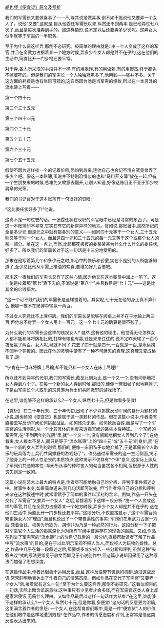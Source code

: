 [胡也频《便宜货》原文及赏析](https://www.vrrw.net/wx/15044.html)

我们的军需长又要做喜事了——不,与其说是做喜事,倒不如干脆说他又要弄一个女人了。说他“又要”,这就是,自从他委任军需长以来,纵然还不到两年,是已经弄过七八次了,而且是每次准弄到手的。照这样情形,说不定以后还要弄多少次呢。这弄女人似乎就等于军需的一半职务。

至于为什么要这样弄,那倒不必研究。极简单的理由就是: 由一个人变成了这样的军官,并且在全武力占据着某一个地方时候,弄多少个女人却是并不在乎的,这在他们的生活中,简直比开一门步枪还要平常。

对于弄,各人所采取的手段并不一样,有的用欺诈,有的用诬赖,有的用野蛮,终于都免不掉威吓的。但是我们的军需长一个人独独冠冕多了,他用钱——钱并不多。关于这方面的耗费是也有账目可观的,这自然因为他是当军需的缘故,所以在一本另外的流水簿上写着——

第一个四十元

第二个三十五元

第三个四十四元

第四个二十元

第五个五十元

第六个三十元

第七个五十五元

假使不因为这样挨一个的记着价目,恐怕到后来,连他自己也会记不清白究竟曾弄了多少个吧。像这一本账簿,虽说并不特别珍惜似的也和“马料开支簿”放在一起,但有一个生朋友来的时候,总难免又故意去翻开,让别人知道,好像这账目正不亚于那少校肩章的光荣。

我们的书记官对于这本账簿有一句很好的赞叹:

“这比委任状好多了!”他说。

这真不是一句过誉的话。一张委任状在现职的军官眼中已经是寻常的东西了。可是这一本账簿却不寻常,它实在有它的新鲜异样的地方。譬如说,那账目中,虽然所记的全是多少元,但是元之中就有那各别的意义——如同四十元等于一个女人,三十五元则又等于别一个女人。而且这四十元和三十五元的每一元又等于这个或那个女人的某一部分。单在这一点上,当然,比起那死板板的委某某某为什么什么什么的委任状,好多了。所以我们的军需长对于这一句话是十三分地受用的。

那末在他写着第几个和多少元之时,那心中的快乐和骄傲,实在不是别的人所能够知道了,至少总比他从军需上揩油的欢喜,要增加好几百倍吧。

那末这一夜我们的军需长又有了这种心情,因为他又在这本账簿中加上一笔了。这一笔是挨着那“第七”添下去的,不消说是“第八个”,并且数目是“七十元”——这是比其余的价钱都大。

“这一个可不贱!”我们的军需长是这样觉着的。其实呢,七十元在他的身上真不算什么,他哪一夜不在赌博中输赢一两百。

不过女人究竟比不上麻将牌。我们的军需长是能够在牌桌上并不在乎地输上两三百,但他总不肯弄一个女人用上一百元。这一个七十元的确算是很不贱了。

为什么我们的军需长会这样的贱视女人? 自然,这有他的理由。他觉得无论怎样女人都不能和麻将牌相比的,打牌有输也有赢,钱是来来往往的,说不定昨天输了一百今夜反赢了两百。女人呢,可就不同了,花去了四十就是四十,一百就是一百,是永远捞不回半个铜板的。因此在他的灵魂中便有了一种不可磨灭的真理,这真理又变成格言了,是:

“宁肯在一付麻将牌上尽输,却不能只和一个女人在床上尽睡!”

所以还不到两年的光阴,我们的军需长,截至此刻为止,是一个又一个,没有间断地把女人弄到八个了。在每一个新的女人弄到时候,那旧的,便像一床旧毡子似地弃掉了,于是由军需长个人取乐的玩具落为兵士们共同撒野的游戏场了。

在这里,谁能够不这样的承认么?一个女人,纵然七十元,但是你看多便宜!



【赏析】 在二十年代末、三十年代初,出现了不少以揭露反动军阀的暴行为题材的小说,胡也频的《便宜货》也是属于这一类题材的作品。但在这篇小说中,作者没有直接去写反动军阀如何挑起战乱、如何残杀无辜、如何抢劫百姓,而是写了一个军需官的生活侧影,从一个比较具体的角度来透视军阀的某些本性特征。一个军阀的军需官,在“不到两年的光阴”里,就“一个又一个,没有间断地把女人弄到八个了”,在他看来,女人根本不是人,而只是等于“流水账簿”上的“四十元”或“五十元”的身价,而“在每一个新的女人弄到的时候,那旧的,便像一床旧毡子似地弃掉了,于是军需长个人取乐的玩具落为士兵们共同撒野的游戏场了”。作品通过军需长的这一生活侧面,揭示了他身上的一种人性沦丧的本质特点;这种揭示不仅具有“个体”意义,这实际上涉及了军阀们共通的本性: 军阀所从事的种种害人的勾当虽然各不相同,但根源于人性的丧失则是一致的。

这篇小说在艺术上最大的特点是,作者尽可能地融自己的分析、评判于事件叙述之中。就事件本身,如果简单道来,则几句话即可说完; 但当作者将自己的分析和评判夹杂在这种叙述中时,就常常赋予了简单的事件以深刻的含义。例如,作品一开头在交代了军需官“又要弄一个女人” 之后,紧接着写下这样一段分析:“由一个人变成这样的军官,并且在全武力占据着某一个地方时候,弄多少个女人却是并不在乎的,这在他们生活中,简直比开一门步枪还要平常。”这段分析,不仅直接显示了这个军需官频繁更换女人的“理由”,而且也说出了一个带普遍性的事实: 军阀们在用武力占据一方后,凭着金钱、权势为所欲为、胡作非为乃是一种必然的行为。这段分析一下子把对军需官个人生活的揭露深化为对所有军阀中普遍存在的现象的揭露。又如,作品在列举了军需官的“流水簿”上的价目记载后的一段分析,直接帮助读者了解了作品中写“流水簿”的目的,是在于以此明示军阀不把人当人,而仅视人为玩物的兽性。总之,作品中几乎在每一段叙述之后,都要或多或少插入一些分析和评判;虽然这种“夹叙夹议”式的写法更常见于散文而鲜见于小说创作中,但这篇小说却因采用了这种写法而加强了思想深度。

在这篇作品中,作者还很善于运用反语,而且,这种反语带有讥讽的机制,通过这些反语,常常鲜明地表达出了作者自己的情感态度。例如作品在交代了军需官“又要弄一个女人”后,接着就有这么一句:“至于为什么要这样弄,那倒不必研究。”这看似顺带的一句话,实际上暗含讥讽意味:这种事只有少见者才会多怪,而在军需官这类人身上却是家常便饭,无需什么理由。又如作品最后以这样一句话作为结束:“在这里,谁能够不这样的承认么?一个女人,纵然七十元,但是你看,多便宜!”这句话的反意更为明确,这里满含着作者的愤怒: 一个女人,在这帮禽兽们眼中,竟是一件“便宜货”,人的价值在他们眼中是这样地遭到贱视! 在作品中,作者的情感态度和评判,正常常是借这类反语表达出来的。

